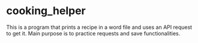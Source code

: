 # cooking_helper
This is a program that prints a recipe in a word file and uses an API request to get it. Main purpose is to practice requests and save functionalities.
